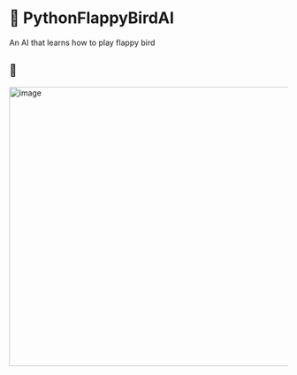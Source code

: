 # 🤖 PythonFlappyBirdAI
An AI that learns how to play flappy bird 

## 🐥
<img width="505" alt="image" src="https://github.com/user-attachments/assets/822bbd3c-e1d0-47ff-bf6c-bbca9ea6d59d">
